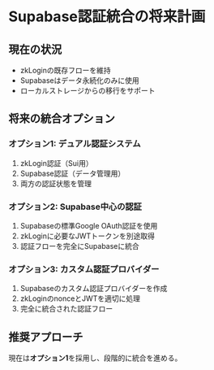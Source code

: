 # Supabase認証統合の将来計画

## 現在の状況
- zkLoginの既存フローを維持
- Supabaseはデータ永続化のみに使用
- ローカルストレージからの移行をサポート

## 将来の統合オプション

### オプション1: デュアル認証システム
1. zkLogin認証（Sui用）
2. Supabase認証（データ管理用）
3. 両方の認証状態を管理

### オプション2: Supabase中心の認証
1. Supabaseの標準Google OAuth認証を使用
2. zkLoginに必要なJWTトークンを別途取得
3. 認証フローを完全にSupabaseに統合

### オプション3: カスタム認証プロバイダー
1. Supabaseのカスタム認証プロバイダーを作成
2. zkLoginのnonceとJWTを適切に処理
3. 完全に統合された認証フロー

## 推奨アプローチ
現在は**オプション1**を採用し、段階的に統合を進める。